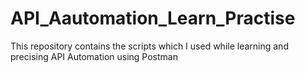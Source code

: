# API_Aautomation_Learn_Practise
This repository contains the scripts which I used while learning and precising API Automation using Postman
